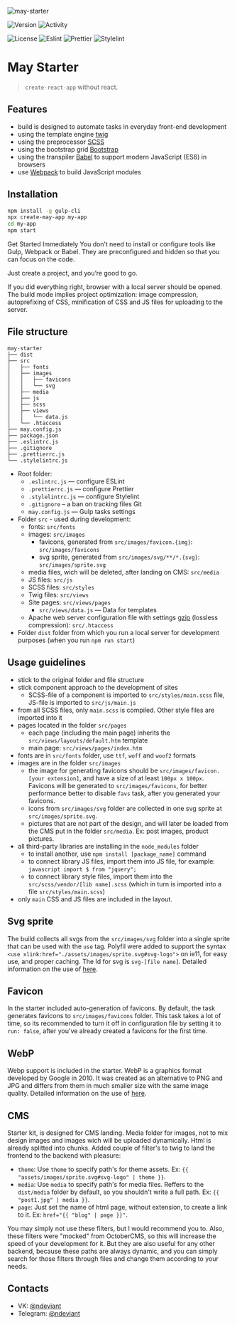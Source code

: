 ![may-starter](https://i.imgur.com/hr5WwqN.png)

![Version](https://img.shields.io/github/package-json/v/ndeviant/may?style=for-the-badge)
![Activity](https://img.shields.io/github/last-commit/ndeviant/may?style=for-the-badge)

![License](https://img.shields.io/github/license/ndeviant/may?style=for-the-badge)
![Eslint](https://img.shields.io/github/package-json/dependency-version/ndeviant/may/dev/eslint?style=for-the-badge)
![Prettier](https://img.shields.io/github/package-json/dependency-version/ndeviant/may/dev/prettier?color=%232DD&style=for-the-badge)
![Stylelint](https://img.shields.io/github/package-json/dependency-version/ndeviant/may/dev/stylelint?color=%23D2D&style=for-the-badge)

# May Starter

> `create-react-app` without react.

## Features

- build is designed to automate tasks in everyday front-end development
- using the template engine [twig](https://twig.symfony.com/)
- using the preprocessor [SCSS](https://sass-lang.com/)
- using the bootstrap grid [Bootstrap](https://getbootstrap.com/)
- using the transpiler [Babel](https://babeljs.io/) to support modern JavaScript (ES6) in browsers
- use [Webpack](https://webpack.js.org/) to build JavaScript modules

## Installation

```sh
npm install -g gulp-cli
npx create-may-app my-app
cd my-app
npm start
```

Get Started Immediately
You don’t need to install or configure tools like Gulp, Webpack or Babel.
They are preconfigured and hidden so that you can focus on the code.

Just create a project, and you’re good to go.

If you did everything right, browser with a local server should be opened.
The build mode implies project optimization: image compression, autoprefixing of CSS, minification of CSS and JS files for uploading to the server.

## File structure

```
may-starter
├── dist
├── src
│   ├── fonts
│   ├── images
│   │   ├── favicons
│   │   └── svg
│   ├── media
│   ├── js
│   ├── scss
│   ├── views
│   │   └── data.js
│   └── .htaccess
├── may.config.js
├── package.json
├── .eslintrc.js
├── .gitignore
├── .prettierrc.js
└── .stylelintrc.js
```

- Root folder:
  - `.eslintrc.js` — configure ESLint
  - `.prettierrc.js` — configure Prettier
  - `.stylelintrc.js` — configure Stylelint
  - `.gitignore` – a ban on tracking files Git
  - `may.config.js` — Gulp tasks settings
- Folder `src` - used during development:
  - fonts: `src/fonts`
  - images: `src/images`
    - favicons, generated from `src/images/favicon.{img}`: `src/images/favicons`
    - svg sprite, generated from `src/images/svg/**/*.{svg}`: `src/images/sprite.svg`
  - media files, wich will be deleted, after landing on CMS: `src/media`
  - JS files: `src/js`
  - SCSS files: `src/styles`
  - Twig files: `src/views`
  - Site pages: `src/views/pages`
    - `src/views/data.js` — Data for templates
  - Apache web server configuration file with settings [gzip](https://habr.com/ru/post/221849/) (lossless compression): `src/.htaccess`
- Folder `dist` folder from which you run a local server for development purposes (when you run `npm run start`)

## Usage guidelines

- stick to the original folder and file structure
- stick component approach to the development of sites
  - SCSS-file of a component is imported to `src/styles/main.scss` file, JS-file is imported to `src/js/main.js`
- from all SCSS files, only `main.scss` is compiled. Other style files are imported into it
- pages located in the folder `src/pages`
  - each page (including the main page) inherits the `src/views/layouts/default.htm` template
  - main page: `src/views/pages/index.htm`
- fonts are in `src/fonts` folder, use `ttf`, `woff` and `woof2` formats
- images are in the folder `src/images`
  - the image for generating favicons should be `src/images/favicon.[your extension]`, and have a size of at least `100px x 100px`. Favicons will be generated to `src/images/favicons`, for better performance better to disable `favs` task, after you generated your favicons.
  - icons from `src/images/svg` folder are collected in one svg sprite at `src/images/sprite.svg`.
  - pictures that are not part of the design, and will later be loaded from the CMS put in the folder `src/media`. Ex: post images, product pictures.
- all third-party libraries are installing in the `node_modules` folder
  - to install another, use `npm install [package_name]` command
  - to connect library JS files, import them into JS file, for example: `javascript import $ from "jquery";`
  - to connect library style files, import them into the `src/scss/vendor/[lib name].scss` (which in turn is imported into a file `src/styles/main.scss`)
- only `main` CSS and JS files are included in the layout.

## Svg sprite

The build collects all svgs from the `src/images/svg` folder into a single sprite that can be used with the `use` tag. Polyfil were added to support the syntax `<use xlink:href="./assets/images/sprite.svg#svg-logo">` on ie11, for easy use, and proper caching. The Id for svg is `svg-[file name]`. Detailed information on the use of [here](https://css-tricks.com/svg-sprites-use-better-icon-fonts/).

## Favicon

In the starter included auto-generation of favicons. By default, the task generates favicons to `src/images/favicons` folder. This task takes a lot of time, so its recommended to turn it off in configuration file by setting it to `run: false`, after you've already created a favicons for the first time.

## WebP 

Webp support is included in the starter. WebP is a graphics format developed by Google in 2010. It was created as an alternative to PNG and JPG and differs from them in much smaller size with the same image quality. Detailed information on the use of [here](https://vk.com/@vk_it-webp).

## CMS

Starter kit, is designed for CMS landing. Media folder for images, not to mix design images and images wich will be uploaded dynamically. Html is already splitted into chunks. Added couple of filter's to twig to land the frontend to the backend with pleasure:

- `theme`: Use `theme` to specify path's for theme assets. Ex: `{{ "assets/images/sprite.svg#svg-logo" | theme }}`.
- `media`: Use `media` to specify path's for media files. Reffers to the `dist/media` folder by default, so you shouldn't write a full path. Ex: `{{ "post1.jpg" | media }}`.
- `page`: Just set the name of html page, without extension, to create a link to it. Ex: `href="{{ "blog" | page }}"`.

You may simply not use these filters, but I would recommend you to. Also, these filters were "mocked" from OctoberCMS, so this will increase the speed of your development for it. But they are also useful for any other backend, because these paths are always dynamic, and you can simply search for those filters through files and change them according to your needs.

## Contacts

- VK: [@ndeviant](https://vk.com/ndeviant)
- Telegram: [@ndeviant](https://t-do.ru/ndeviant)
